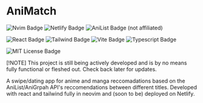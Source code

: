 # AniMatch
![Nvim Badge](https://img.shields.io/badge/NeoVim-%2357A143.svg?&style=for-the-badge&logo=neovim&logoColor=white) ![Netlify Badge](https://img.shields.io/badge/Netlify-00C7B7?style=for-the-badge&logo=netlify&logoColor=white) ![AniList Badge](https://img.shields.io/badge/AniList-02A9FF?style=for-the-badge&logo=AniList&logoColor=white) (not affiliated) 

![React Badge](https://img.shields.io/badge/React-20232A?style=for-the-badge&logo=react&logoColor=61DAFB) ![Tailwind Badge](https://img.shields.io/badge/Tailwind_CSS-38B2AC?style=for-the-badge&logo=tailwind-css&logoColor=white) ![Vite Badge](https://img.shields.io/badge/Vite-B73BFE?style=for-the-badge&logo=vite&logoColor=FFD62E) ![Typescript Badge](https://img.shields.io/badge/TypeScript-007ACC?style=for-the-badge&logo=typescript&logoColor=white)

![MIT License Badge](https://img.shields.io/badge/MIT-green?style=for-the-badge)

[!NOTE]
This project is still being actively developed and is by no means fully functional or fleshed out. Check back later for updates. 

A swipe/dating app for anime and manga reccomadations based on the AniList/AniGrpah API's reccomendations between different titles. Developed with react and tailwind fully in neovim and (soon to be) deployed on Netlify. 



<!--
This template provides a minimal setup to get React working in Vite with HMR and some ESLint rules.

Currently, two official plugins are available:

- [@vitejs/plugin-react](https://github.com/vitejs/vite-plugin-react/blob/main/packages/plugin-react) uses [Babel](https://babeljs.io/) for Fast Refresh
- [@vitejs/plugin-react-swc](https://github.com/vitejs/vite-plugin-react/blob/main/packages/plugin-react-swc) uses [SWC](https://swc.rs/) for Fast Refresh

## Expanding the ESLint configuration

If you are developing a production application, we recommend updating the configuration to enable type-aware lint rules:

```js
export default tseslint.config({
  extends: [
    // Remove ...tseslint.configs.recommended and replace with this
    ...tseslint.configs.recommendedTypeChecked,
    // Alternatively, use this for stricter rules
    ...tseslint.configs.strictTypeChecked,
    // Optionally, add this for stylistic rules
    ...tseslint.configs.stylisticTypeChecked,
  ],
  languageOptions: {
    // other options...
    parserOptions: {
      project: ['./tsconfig.node.json', './tsconfig.app.json'],
      tsconfigRootDir: import.meta.dirname,
    },
  },
})
```

You can also install [eslint-plugin-react-x](https://github.com/Rel1cx/eslint-react/tree/main/packages/plugins/eslint-plugin-react-x) and [eslint-plugin-react-dom](https://github.com/Rel1cx/eslint-react/tree/main/packages/plugins/eslint-plugin-react-dom) for React-specific lint rules:

```js
// eslint.config.js
import reactX from 'eslint-plugin-react-x'
import reactDom from 'eslint-plugin-react-dom'

export default tseslint.config({
  plugins: {
    // Add the react-x and react-dom plugins
    'react-x': reactX,
    'react-dom': reactDom,
  },
  rules: {
    // other rules...
    // Enable its recommended typescript rules
    ...reactX.configs['recommended-typescript'].rules,
    ...reactDom.configs.recommended.rules,
  },
})
```
-->
